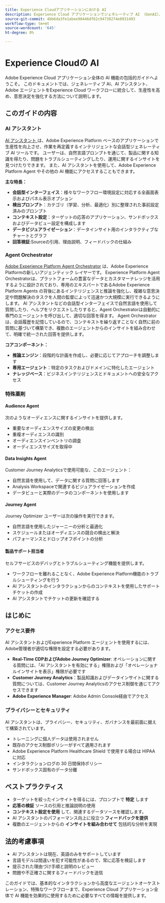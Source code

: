 ```yaml
---
title: Experience Cloudアプリケーションにおける AI
description: Experience Cloud アプリケーションでジェネレーティブ AI （GenAI）、AI アシスタント、およびエージェント AI がどのように使用されるかを説明します。
source-git-commit: 4bb6da3fe1abee98446df62c94730274e0931493
workflow-type: tm+mt
source-wordcount: '645'
ht-degree: 0%

---
```


# Experience Cloudの AI

Adobe Experience Cloud アプリケーション全体の AI 機能の包括的ガイドへようこそ。 このドキュメントでは、ジェネレーティブ AI、AI アシスタント、Adobe エージェントをExperience Cloud ワークフローに統合して、生産性を高め、意思決定を強化する方法について説明します。

## このガイドの内容

### AI アシスタント

[AI アシスタント ](./ai-assistant/ai-assistant-ui.md) は、Adobe Experience Platform ベースのアプリケーションで生産性を向上させ、作業を再定義するインテリジェントな会話型ジェネレーティブ AI ツールです。 ユーザーは、自然言語プロンプトを通じて、製品に関する知識を得たり、問題をトラブルシューティングしたり、運用に関するインサイトを見つけたりできます。 また、AI アシスタントを使用して、Adobe Experience Platform Agent やその他の AI 機能にアクセスすることもできます。

**主な特長：**

- **会話型インターフェイス**：様々なワークフロー環境設定に対応する全画面表示およびパネル表示オプション
- **検出プロンプト**：カテゴリ（学習、分析、最適化）別に整理された事前設定済みのプロンプト
- **コンテキスト設定**：ターゲットの応答のアプリケーション、サンドボックスおよびデータビュー設定を構成します
- **データビジュアライゼーション**：データインサイト用のインタラクティブなチャートとグラフ
- **回答検証**:Sourceの引用、理由説明、フィードバックの仕組み

### Agent Orchestrator

[Adobe Experience Platform Agent Orchestrator](./agents/agent-orchestrator.md) は、Adobe Experience Platformの新しいアジェンティック レイヤーです。 Experience Platform Agent Orchestratorは、プラットフォームの豊富なデータとカスタマーナレッジを活用するように設計されており、専用のエキスパートであるAdobe Experience Platform Agents の背後にあるインテリジェンスと推論を強化し、複雑な意思決定や問題解決のタスクを人間の監督によって迅速かつ大規模に実行できるようにします。 AI アシスタントなどの会話型インターフェイスで自然言語を使用して質問したり、ヘルプをリクエストしたりすると、Agent Orchestratorは自動的に専門のエージェントを呼び出して、適切な回答を得ます。 Agent Orchestratorは、会話履歴を記憶しているので、コンテキストを繰り返すことなく自然に前の質問に基づいて構築でき、複数のエージェントからのインサイトを組み合わせて、明確で統一された回答を提供します。

**コアコンポーネント：**

- **推論エンジン**：段階的な計画を作成し、必要に応じてアプローチを調整します
- **専用エージェント**：特定のタスクおよびドメインに特化したエージェント
- **ナレッジベース**：ビジネスインテリジェンスとドキュメントへの安全なアクセス

### 特殊薬剤

#### Audience Agent

次のようなオーディエンスに関するインサイトを提供します。

- 重要なオーディエンスサイズの変更の検出
- 重複オーディエンスの識別
- オーディエンスインベントリの調査
- オーディエンスサイズを取得中

#### Data Insights Agent

Customer Journey Analyticsで使用可能な、このエージェント：

- 自然言語を使用して、データに関する質問に回答します
- Analysis Workspaceで関連するビジュアライゼーションを作成
- データビューと実際のデータのコンポーネントを使用します

#### Journey Agent

Journey Optimizer ユーザーは次の操作を実行できます。

- 自然言語を使用したジャーニーの分析と最適化
- スケジュールまたはオーディエンスの競合の検出と解決
- パフォーマンスとドロップオフポイントの分析

#### 製品サポート担当者

セルフサービスのデバッグとトラブルシューティング機能を提供します。

- ワークフローを離れることなく、Adobe Experience Platform機能のトラブルシューティングを行う
- AI アシスタントのインタラクションからのコンテキストを使用したサポートチケットの作成
- AI アシスタントでチケットの更新を確認する

## はじめに

### アクセス要件

AI アシスタントおよびExperience Platform エージェントを使用するには、Adobe管理者が適切な権限を設定する必要があります。

- **Real-Time CDPおよびAdobe Journey Optimizer**: オペレーションに関する質問には、「AI アシスタントを有効にする」権限および「オペレーショナルインサイトを表示」権限が必要です
- **Customer Journey Analytics**：製品知識およびデータインサイトに関する質問については、Customer Journey Analyticsのアクセス制御を通じてアクセスできます
- **Adobe Experience Manager**: Adobe Admin Console経由でアクセス

### プライバシーとセキュリティ

AI アシスタントは、プライバシー、セキュリティ、ガバナンスを最前面に据えて構築されています。

- トレーニングに個人データは使用されません
- 既存のアクセス制御ポリシーがすべて適用されます
- Adobe Experience Platform Healthcare Shield で使用する場合は HIPAA に対応
- インタラクションログの 30 日間保持ポリシー
- サンドボックス固有のデータ分離

## ベストプラクティス

- ターゲットを絞ったインサイトを得るには、プロンプトで **特定** します
- **応答の検証** ソースの引用と推論説明の使用
- **コンテキスト設定を使用** して、関連するデータソースを確認します。
- AI アシスタントのパフォーマンス向上に役立つ **フィードバックを提供**
- 複数のエージェントからの **インサイトを組み合わせて** 包括的な分析を実現

## 法的考慮事項

- AI アシスタントは現在、英語のみをサポートしています
- 言語モデルは間違いを犯す可能性があるので、常に応答を検証します
- 提示された理由づけ手順と説明のレビュー
- 問題や不正確さに関するフィードバックを送信

このガイドでは、基本的なインタラクションから高度なエージェントオーケストレーション、特殊なワークフローまで、Experience Cloud アプリケーション全体で AI 機能を効果的に使用するために必要なすべての情報を提供します。
